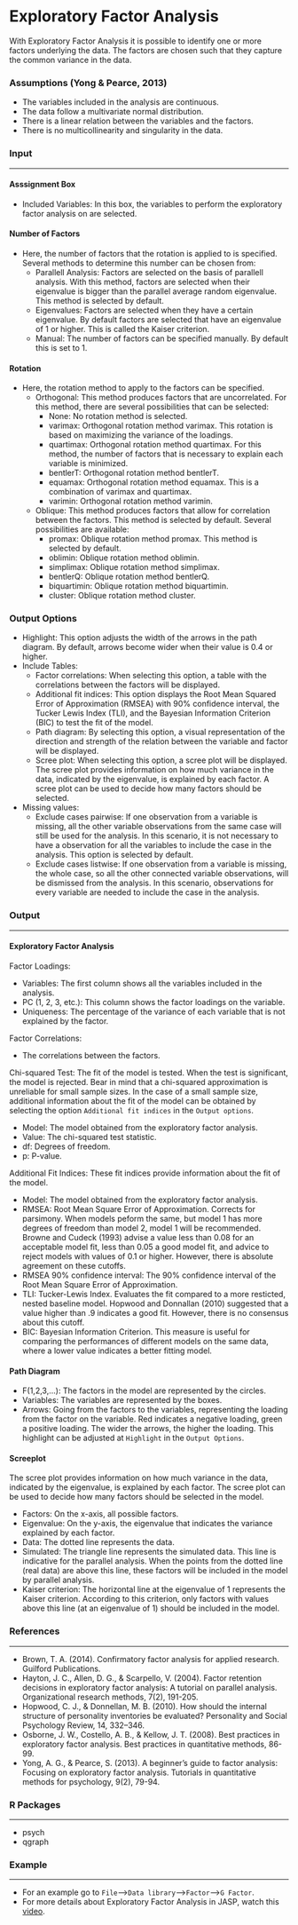 Exploratory Factor Analysis 
=== 

With Exploratory Factor Analysis it is possible to identify one or more factors underlying the data. The factors are chosen such that they capture the common variance in the data. 

### Assumptions (Yong & Pearce, 2013)
- The variables included in the analysis are continuous. 
- The data follow a multivariate normal distribution. 
- There is a linear relation between the variables and the factors. 
- There is no multicollinearity and singularity in the data. 

### Input 
---
#### Asssignment Box 
- Included Variables: In this box, the variables to perform the exploratory factor analysis on are selected. 

#### Number of Factors 
- Here, the number of factors that the rotation is applied to is specified. Several methods to determine this number can be chosen from:   
  - Parallell Analysis: Factors are selected on the basis of parallell analysis. With this method, factors are selected when their eigenvalue is bigger than the parallel average random eigenvalue. This method is selected by default. 
  - Eigenvalues: Factors are selected when they have a certain eigenvalue. By default factors are selected that have an eigenvalue of 1 or higher. This is called the Kaiser criterion. 
  - Manual: The number of factors can be specified manually. By default this is set to 1. 

#### Rotation 
- Here, the rotation method to apply to the factors can be specified.
  - Orthogonal: This method produces factors that are uncorrelated. For this method, there are several possibilities that can be selected: 
      - None: No rotation method is selected. 
      - varimax: Orthogonal rotation method varimax. This rotation is based on maximizing the variance of the loadings. 
      - quartimax: Orthogonal rotation method quartimax. For this method, the number of factors that is necessary to explain each variable is minimized. 
      - bentlerT: Orthogonal rotation method bentlerT. 
      - equamax: Orthogonal rotation method equamax. This is a combination of varimax and quartimax. 
      - varimin: Orthogonal rotation method varimin. 
  - Oblique: This method produces factors that allow for correlation between the factors. This method is selected by default. Several possibilities are available: 
      - promax: Oblique rotation method promax. This method is selected by default. 
      - oblimin: Oblique rotation method oblimin. 
      - simplimax: Oblique rotation method simplimax. 
      - bentlerQ: Oblique rotation method bentlerQ. 
      - biquartimin: Oblique rotation method biquartimin. 
      - cluster: Oblique rotation method cluster. 

### Output Options 
- Highlight: This option adjusts the width of the arrows in the path diagram. By default, arrows become wider when their value is 0.4 or higher. 
- Include Tables: 
    - Factor correlations: When selecting this option, a table with the correlations between the factors will be displayed. 
    - Additional fit indices: This option displays the Root Mean Squared Error of Approximation (RMSEA) with 90% confidence interval, the Tucker Lewis Index (TLI), and the Bayesian Information Criterion (BIC) to test the fit of the model. 
    - Path diagram: By selecting this option, a visual representation of the direction and strength of the relation between the variable and factor will be displayed. 
    - Scree plot: When selecting this option, a scree plot will be displayed. The scree plot provides information on how much variance in the data, indicated by the eigenvalue, is explained by each factor. A scree plot can be used to decide how many factors should be selected. 
- Missing values: 
    - Exclude cases pairwise: If one observation from a variable is missing, all the other variable observations from the same case will still be used for the analysis. In this scenario, it is not necessary to have a observation for all the variables to include the case in the analysis. This option is selected by default. 
    - Exclude cases listwise: If one observation from a variable is missing, the whole case, so all the other connected variable observations, will be dismissed from the analysis. In this scenario, observations for every variable are needed to include the case in the analysis. 

### Output 
--- 
#### Exploratory Factor Analysis 
Factor Loadings:  
- Variables: The first column shows all the variables included in the analysis. 
- PC (1, 2, 3, etc.): This column shows the factor loadings on the variable. 
- Uniqueness: The percentage of the variance of each variable that is not explained by the factor. 

Factor Correlations:  
- The correlations between the factors. 

Chi-squared Test: 
The fit of the model is tested. When the test is significant, the model is rejected. Bear in mind that a chi-squared approximation is unreliable for small sample sizes. In the case of a small sample size, additional information about the fit of the model can be obtained by selecting the option `Additional fit indices` in the `Output options`. 
- Model: The model obtained from the exploratory factor analysis. 
- Value: The chi-squared test statistic.  
- df: Degrees of freedom. 
- p: P-value. 

Additional Fit Indices: 
These fit indices provide information about the fit of the model. 
- Model: The model obtained from the exploratory factor analysis. 
- RMSEA: Root Mean Square Error of Approximation. Corrects for parsimony. When models peform the same, but model 1 has more degrees of freedom than model 2, model 1 will be recommended. Browne and Cudeck (1993) advise a value less than 0.08 for an acceptable model fit, less than 0.05 a good model fit, and advice to reject models with values of 0.1 or higher. However, there is absolute agreement on these cutoffs. 
- RMSEA 90% confidence interval: The 90% confidence interval of the Root Mean Square Error of Approximation. 
- TLI: Tucker-Lewis Index. Evaluates the fit compared to a more resticted, nested baseline model. Hopwood and Donnallan (2010) suggested that a value higher than .9 indicates a good fit. However, there is no consensus about this cutoff. 
- BIC: Bayesian Information Criterion. This measure is useful for comparing the performances of different models on the same data, where a lower value indicates a better fitting model. 

#### Path Diagram 
- F(1,2,3,...): The factors in the model are represented by the circles.  
- Variables: The variables are represented by the boxes. 
- Arrows: Going from the factors to the variables, representing the loading from the factor on the variable. Red indicates a negative loading, green a positive loading. The wider the arrows, the higher the loading. This highlight can be adjusted at `Highlight` in the `Output Options`. 

#### Screeplot 
The scree plot provides information on how much variance in the data, indicated by the eigenvalue, is explained by each factor. The scree plot can be used to decide how many factors should be selected in the model. 
- Factors: On the x-axis, all possible factors. 
- Eigenvalue: On the y-axis, the eigenvalue that indicates the variance explained by each factor. 
- Data: The dotted line represents the data. 
- Simulated: The triangle line represents the simulated data. This line is indicative for the parallel analysis. When the points from the dotted line (real data) are above this line, these factors will be included in the model by parallel analysis. 
- Kaiser criterion: The horizontal line at the eigenvalue of 1 represents the Kaiser criterion. According to this criterion, only factors with values above this line (at an eigenvalue of 1) should be included in the model. 

### References 
---
- Brown, T. A. (2014). Confirmatory factor analysis for applied research.     
    Guilford Publications. 
- Hayton, J. C., Allen, D. G., & Scarpello, V. (2004). Factor retention     
    decisions in exploratory factor analysis: A tutorial on parallel analysis. Organizational research methods, 7(2), 191-205.
- Hopwood, C. J., & Donnellan, M. B. (2010). How should the internal structure 
    of personality inventories be evaluated? Personality and Social Psychology Review, 14, 332–346. 
- Osborne, J. W., Costello, A. B., & Kellow, J. T. (2008). Best practices in 
    exploratory factor analysis. Best practices in quantitative methods, 86-99.
- Yong, A. G., & Pearce, S. (2013). A beginner’s guide to factor analysis: Focusing on exploratory factor analysis. Tutorials in quantitative methods for psychology, 9(2), 79-94.

### R Packages 
--- 
- psych 
- qgraph 

### Example 
---
- For an example go to `File`-->`Data library`-->`Factor`-->`G Factor`. 
- For more details about Exploratory Factor Analysis in JASP, watch this <a href="https://www.youtube.com/watch?v=dUPzMBqcMjo&feature=youtu.be">video</a>. 
